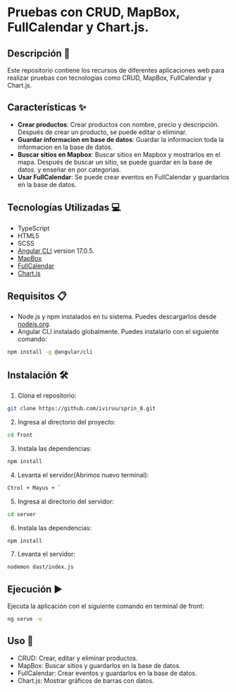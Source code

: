 # Pruebas con CRUD, MapBox, FullCalendar y Chart.js.


## Descripción 📄

Este repositorio contiene los recursos de diferentes aplicaciones web para realizar pruebas con tecnologías como CRUD, MapBox, FullCalendar y Chart.js.



## Características ✨

- **Crear productos**: Crear productos con nombre, precio y descripción. Después de crear un producto, se puede editar o eliminar.
- **Guardar informacion en base de datos**: Guardar la informacion toda la informacion en la base de datos.
- **Buscar sitios en Mapbox**: Buscar sitios en Mapbox y mostrarlos en el mapa. Después de buscar un sitio, se puede guardar en la base de datos. y enseñar en por categorias.
- **Usar FullCalendar**: Se puede crear eventos en FullCalendar y guardarlos en la base de datos.


## Tecnologías Utilizadas 💻

- TypeScript
- HTML5
- SCSS 
- [Angular CLI](https://github.com/angular/angular-cli) version 17.0.5.
- [MapBox](https://www.mapbox.com/)
- [FullCalendar](https://fullcalendar.io/)
- [Chart.js](https://www.chartjs.org/)

## Requisitos 📋

- Node.js y npm instalados en tu sistema. Puedes descargarlos desde [nodejs.org](https://nodejs.org/).
- Angular CLI instalado globalmente. Puedes instalarlo con el siguiente comando:

```bash
npm install -g @angular/cli
```

## Instalación 🛠️

1. Clona el repositorio:
```bash
git clone https://github.com/iviruu/sprin_8.git
```

2. Ingresa al directorio del proyecto:
```bash
cd front
```

3. Instala las dependencias:
```bash
npm install
```

4. Levanta el servidor(Abrimos nuevo terminal):

```bash
Ctrol + Mayus + `
```

5. Ingresa al directorio del servidor:

```bash
cd server
```

6. Instala las dependencias:

```bash
npm install
```

7. Levanta el servidor:

```bash 
nodemon dast/index.js
```


## Ejecución ▶️
Ejecuta la aplicación con el siguiente comando en terminal de front:

```bash
ng serve -o
```


## Uso 🚀

- CRUD: Crear, editar y eliminar productos.
- MapBox: Buscar sitios y guardarlos en la base de datos.
- FullCalendar: Crear eventos y guardarlos en la base de datos.
- Chart.js: Mostrar gráficos de barras con datos.









